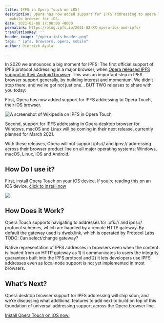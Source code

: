 ```yaml
---
title: IPFS in Opera Touch on iOS!
description: Opera has now added support for IPFS addressing to Opera Touch, their
  mobile browser for iOS.
date: 2021-02-08 17:00:00 +0000
permalink: https://blog.ipfs.io/2021-02-XX-opera-ios-and-ipfs/
translationKey: ''
header_image: "/opera-ipfs-header.png"
tags: " ipfs, browsers, opera, mobile"
author: Dietrich Ayala

---
```

In 2020 we announced a big moment for IPFS: The first official support of IPFS protocol addressing in a major browser, when [Opera released IPFS support in their Android browser](ipns://blog.ipfs.io/2020-03-30-ipfs-in-opera-for-android/ "Opera Android IPFS announcement"). This was an important step in IPFS browser support generally, by building interest and momentum. We didn’t stop there, and we’ve got not just one… BUT TWO releases to share with you today:

First, Opera has now added support for IPFS addressing to Opera Touch, their iOS browser.

![A screenshot of Wikipedia on IPFS in Opera Touch](/opera-ios-wikipedia-short.png "Wikipedia on IPFS in Opera Touch")

Second, support for IPFS addressing in Opera desktop browser for Windows, macOS and Linux will be coming in their next release, currently planned for March 2021.

With these releases, Opera will not support ipfs:// and ipns:// addressing across their browser product line on all major operating systems: Windows, macOS, Linux, iOS and Android.

## How Do I use it?

First, install Opera Touch on your iOS device. If you’re reading this on an iOS device, [click to install now](https://apps.apple.com/us/app/opera-touch-web-browser/id1411869974)

![](/opera-ios-app-store-short.png)

## How Does it Work?

Opera Touch supports navigating to addresses for ipfs:// and ipns:// protocol schemes, which are handled by a remote HTTP gateway. By default the gateway used is dweb.link, which is operated by Protocol Labs. TODO: Can select/change gateway?

Native representation of IPFS addresses in browsers even when the content is loaded from an HTTP gateway as 1) it communicates to users the integrity guarantees built into the IPFS protocol and 2) it lets developers use IPFS addresses even as local node support is not yet implemented in most browsers.

## What’s Next?

Opera desktop browser support for IPFS addressing will ship soon, and we’re discussing what additional features to add next to build on top of this foundation of universal addressing support across the Opera browser line.

[Install Opera Touch on iOS now!](https://apps.apple.com/us/app/opera-touch-web-browser/id1411869974)
